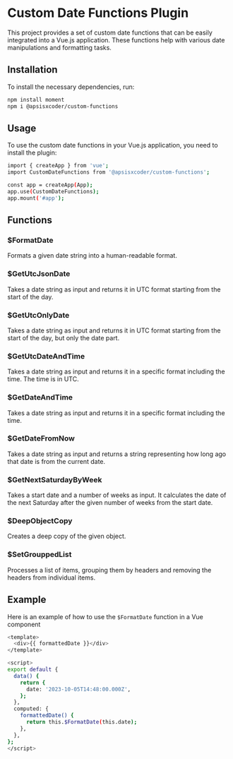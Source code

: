 # Custom Date Functions Plugin

This project provides a set of custom date functions that can be easily integrated into a Vue.js application. These functions help with various date manipulations and formatting tasks.

## Installation

To install the necessary dependencies, run:

```bash
npm install moment
npm i @apsisxcoder/custom-functions
```

## Usage

To use the custom date functions in your Vue.js application, you need to install the plugin:

```bash
import { createApp } from 'vue';
import CustomDateFunctions from '@apsisxcoder/custom-functions';

const app = createApp(App);
app.use(CustomDateFunctions);
app.mount('#app');
```

## Functions

### $FormatDate

Formats a given date string into a human-readable format.

### $GetUtcJsonDate

Takes a date string as input and returns it in UTC format starting from the start of the day.

### $GetUtcOnlyDate

Takes a date string as input and returns it in UTC format starting from the start of the day, but only the date part.

### $GetUtcDateAndTime

Takes a date string as input and returns it in a specific format including the time. The time is in UTC.

### $GetDateAndTime

Takes a date string as input and returns it in a specific format including the time.

### $GetDateFromNow

Takes a date string as input and returns a string representing how long ago that date is from the current date.

### $GetNextSaturdayByWeek

Takes a start date and a number of weeks as input. It calculates the date of the next Saturday after the given number of weeks from the start date.

### $DeepObjectCopy

Creates a deep copy of the given object.

### $SetGrouppedList

Processes a list of items, grouping them by headers and removing the headers from individual items.

## Example

Here is an example of how to use the `$FormatDate` function in a Vue component

```bash
<template>
  <div>{{ formattedDate }}</div>
</template>

<script>
export default {
  data() {
    return {
      date: '2023-10-05T14:48:00.000Z',
    };
  },
  computed: {
    formattedDate() {
      return this.$FormatDate(this.date);
    },
  },
};
</script>
```
